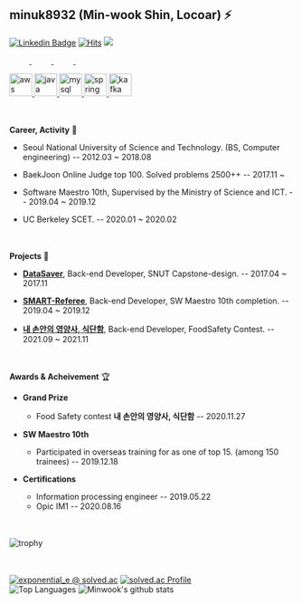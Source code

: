 ## minuk8932 (Min-wook Shin, Locoar) ⚡
[![Linkedin Badge](https://img.shields.io/badge/-LinkedIn-blue?style=flat-square&logo=Linkedin&logoColor=white&link=https://www.linkedin.com/in/exponential-e)](//www.linkedin.com/in/exponential-e)
[![Hits](https://hits.seeyoufarm.com/api/count/incr/badge.svg?url=https%3A%2F%2Fgithub.com%2Fminuk8932&count_bg=%2379C83D&title_bg=%23555555&icon=&icon_color=%23E7E7E7&title=hits&edge_flat=false)](https://hits.seeyoufarm.com)
![](https://img.shields.io/github/followers/minuk8932?style=social)


<a href="https://exponential-e.tistory.com/">
    <img src="http://img.shields.io/badge/-Tech Blog-00C244?style=plastic&logo=java&link=https://exponential-e.tistory.com/"
         style="height : 15px; margin-left : 10px; margin-right : 10px;"/>
</a>
<a href="https://leetcode.com/Off_/">
    <img src="http://img.shields.io/badge/-Leet Code-F89F1B?style=plastic&logo=LeetCode&link=https://leetcode.com/Off_/"
         style="height : 15px; margin-left : 10px; margin-right : 10px;"/>
</a>
<a href="https://www.acmicpc.net/user/exponential_e">
    <img src="http://img.shields.io/badge/-BOJ-FB542B?style=plastic&logo=java&link=https://www.acmicpc.net/user/exponential_e"
         style="height : 15px; margin-left : 10px; margin-right : 10px;"/>
</a>
<a href="http://codeforces.com/profile/Exponential-e">
    <img src="http://img.shields.io/badge/-CodeForce-FF1B2D?style=plastic&logo=java&link=http://codeforces.com/profile/Exponential-e"
         style="height : 15px; margin-left : 10px; margin-right : 10px;"/>
</a>

<p align="left"> 
    <a href="https://aws.amazon.com" target="_blank"> <img src="https://www.vectorlogo.zone/logos/amazon_aws/amazon_aws-icon.svg" alt="aws" width="40" height="40"/> </a> 
    <a href="https://www.java.com" target="_blank"> <img src="https://www.vectorlogo.zone/logos/java/java-icon.svg" alt="java" width="40" height="40"/> </a> 
    <a href="https://www.mysql.com/" target="_blank"> <img src="https://www.vectorlogo.zone/logos/mysql/mysql-icon.svg" alt="mysql" width="40" height="40"/> 
    </a> <a href="https://spring.io/" target="_blank"> <img src="https://www.vectorlogo.zone/logos/springio/springio-icon.svg" alt="spring" width="40" height="40"/> </a>
    <a href="https://kafka.apache.org/" target="_blank"> <img src="https://www.vectorlogo.zone/logos/apache_kafka/apache_kafka-icon.svg" alt="kafka" width="40" height="40"/> </a>
</p>


<br><br>
**Career, Activity** 👯

- Seoul National University of Science and Technology. (BS, Computer engineering) -- 2012.03 ~ 2018.08

- BaekJoon Online Judge top 100. Solved problems 2500++ -- 2017.11 ~

- Software Maestro 10th, Supervised by the Ministry of Science and ICT. -- 2019.04 ~ 2019.12

- UC Berkeley SCET. -- 2020.01 ~ 2020.02



<br><br>
**Projects** 🌱
  
- [**DataSaver**](https://github.com/minuk8932/DataSaver-API), Back-end Developer, SNUT Capstone-design. -- 2017.04 ~ 2017.11
        
- [**SMART-Referee**](https://github.com/comojin1994/SMART_Referee/blob/master/DL/README.md), Back-end Developer, SW Maestro 10th completion. -- 2019.04 ~ 2019.12
        
- [**내 손안의 영양사, 식단함**](https://github.com/FoodSafetyWinnerWinnerChickenDinner), Back-end Developer, FoodSafety Contest. -- 2021.09 ~ 2021.11



<br><br>
**Awards & Acheivement** 🏆 
- **Grand Prize**
  - Food Safety contest **내 손안의 영양사, 식단함** -- 2020.11.27

- **SW Maestro 10th**
  - Participated in overseas training for as one of top 15. (among 150 trainees) -- 2019.12.18

- **Certifications**
  - Information processing engineer -- 2019.05.22
  - Opic IM1 -- 2020.08.16


<br><br>
![trophy](https://github-profile-trophy.vercel.app/?username=minuk8932)


<br><br>
[![exponential_e @ solved.ac](http://mazassumnida.wtf/api/v2/generate_badge?boj=exponential_e)](https://solved.ac/profile/exponential_e)
[![solved.ac Profile](https://cf.leed.at/?id=Exponential-e)](https://codeforces.com/profile/Exponential-e)
<br>
![Top Languages](https://github-readme-stats.vercel.app/api/top-langs/?username=minuk8932&layout=compact&theme=dark)
![Minwook's github stats](https://github-readme-stats.vercel.app/api?username=minuk8932&theme=dark&show_icons=true)



<!--
Here are some ideas to get you started:

- 🔭 I’m currently working on ...
- 🌱 I’m currently learning ...
- 👯 I’m looking to collaborate on ...
- 🤔 I’m looking for help with ...
- 💬 Ask me about ...
- 📫 How to reach me: ...
- 😄 Pronouns: ...
- ⚡ Fun fact: ...
-->

